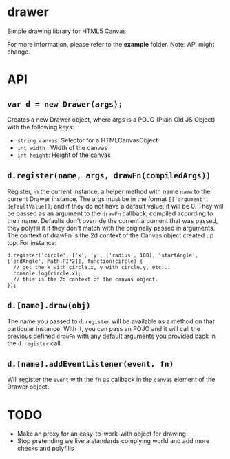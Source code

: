 # drawer
Simple drawing library for HTML5 Canvas

For more information, please refer to the **example** folder.
Note: API might change.

# API
`var d = new Drawer(args);`
---------------------------
Creates a new Drawer object, where args is a POJO (Plain Old JS Object) with the following keys:
* `string canvas`: Selector for a HTMLCanvasObject
* `int width` : Width of the canvas
* `int height`: Height of the canvas 

`d.register(name, args, drawFn(compiledArgs))`
--------------------------------
Register, in the current instance, a helper method with name `name` to the current Drawer instance. The args must be in the format `[['argument', defaultValue]]`, and if they do not have a default value, it will be 0. They will be passed as an argument to the `drawFn` callback, compiled according to their name.
Defaults don't override the current argument that was passed, they polyfill it if they don't match with the originally passed in arguments.
The context of drawFn is the 2d context of the Canvas object created up top.
For instance:

    d.register('circle', ['x', 'y', ['radius', 100], 'startAngle', ['endAngle', Math.PI*2]], function(circle) {
      // get the x with circle.x, y with circle.y, etc...
      console.log(circle.x);
      // this is the 2d context of the canvas object.
    });

`d.[name].draw(obj)`
--------------------
The name you passed to `d.register` will be available as a method on that particular instance. With it, you can pass an POJO and it will call the previous defined `drawFn` with any default arguments you provided back in the `d.register` call.

`d.[name].addEventListener(event, fn)`
--------------------------------------
Will register the `event` with the `fn` as callback in the `canvas` element of the Drawer object.


# TODO
* Make an proxy for an easy-to-work-with object for drawing
* Stop pretending we live a standards complying world and add more checks and polyfills
